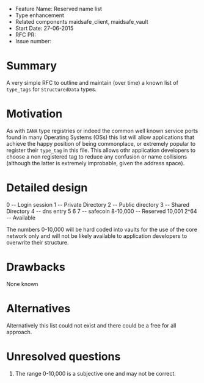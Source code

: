 - Feature Name: Reserved name list
- Type enhancement
- Related components maidsafe_client, maidsafe_vault
- Start Date: 27-06-2015
- RFC PR: 
- Issue number: 

# Summary

A very simple RFC to outline and maintain (over time) a known list of `type_tags` for `StructuredData` types.

# Motivation

As with `IANA` type registries or indeed the common well known service ports found in many Operating Systems (OSs)
this list will allow applications that achieve the happy position of being commonplace, or extremely popular to 
register their `type_tag` in this file. This allows othr application developers to choose a non registered tag to 
reduce any confusion or name collisions (although the latter is extremely improbable, given the address space).

# Detailed design

0            --      Login session
1            --      Private Directory
2            --      Public directory
3            --      Shared Directory
4            --      dns entry
5
6
7            --      safecoin
8-10,000     --      Reserved
10,001
2^64         --      Available

The numbers 0-10,000 will be hard coded into vaults for the use of the core network only and will not be likely 
available to application developers to overwrite their structure. 

# Drawbacks

None known

# Alternatives

Alternatively this list could not exist and there could be a free for all approach. 

# Unresolved questions

1. The range 0-10,000 is a subjective one and may not be correct.
